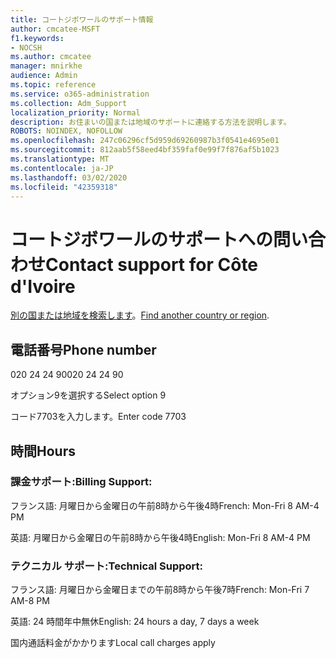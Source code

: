 ```yaml
---
title: コートジボワールのサポート情報
author: cmcatee-MSFT
f1.keywords:
- NOCSH
ms.author: cmcatee
manager: mnirkhe
audience: Admin
ms.topic: reference
ms.service: o365-administration
ms.collection: Adm_Support
localization_priority: Normal
description: お住まいの国または地域のサポートに連絡する方法を説明します。
ROBOTS: NOINDEX, NOFOLLOW
ms.openlocfilehash: 247c06296cf5d959d69260987b3f0541e4695e01
ms.sourcegitcommit: 812aab5f58eed4bf359faf0e99f7f876af5b1023
ms.translationtype: MT
ms.contentlocale: ja-JP
ms.lasthandoff: 03/02/2020
ms.locfileid: "42359318"
---
```

# <a name="contact-support-for-cte-divoire"></a><span data-ttu-id="aeac9-103">コートジボワールのサポートへの問い合わせ</span><span class="sxs-lookup"><span data-stu-id="aeac9-103">Contact support for Côte d'Ivoire</span></span>

<span data-ttu-id="aeac9-104">[別の国または地域を検索します](../contact-support-for-business-products.md)。</span><span class="sxs-lookup"><span data-stu-id="aeac9-104">[Find another country or region](../contact-support-for-business-products.md).</span></span>

## <a name="phone-number"></a><span data-ttu-id="aeac9-105">電話番号</span><span class="sxs-lookup"><span data-stu-id="aeac9-105">Phone number</span></span>
<span data-ttu-id="aeac9-106">020 24 24 90</span><span class="sxs-lookup"><span data-stu-id="aeac9-106">020 24 24 90</span></span>

<span data-ttu-id="aeac9-107">オプション9を選択する</span><span class="sxs-lookup"><span data-stu-id="aeac9-107">Select option 9</span></span>

<span data-ttu-id="aeac9-108">コード7703を入力します。</span><span class="sxs-lookup"><span data-stu-id="aeac9-108">Enter code 7703</span></span>

## <a name="hours"></a><span data-ttu-id="aeac9-109">時間</span><span class="sxs-lookup"><span data-stu-id="aeac9-109">Hours</span></span>
### <a name="billing-support"></a><span data-ttu-id="aeac9-110">課金サポート:</span><span class="sxs-lookup"><span data-stu-id="aeac9-110">Billing Support:</span></span>

<span data-ttu-id="aeac9-111">フランス語: 月曜日から金曜日の午前8時から午後4時</span><span class="sxs-lookup"><span data-stu-id="aeac9-111">French: Mon-Fri 8 AM-4 PM</span></span>

<span data-ttu-id="aeac9-112">英語: 月曜日から金曜日の午前8時から午後4時</span><span class="sxs-lookup"><span data-stu-id="aeac9-112">English: Mon-Fri 8 AM-4 PM</span></span>

### <a name="technical-support"></a><span data-ttu-id="aeac9-113">テクニカル サポート:</span><span class="sxs-lookup"><span data-stu-id="aeac9-113">Technical Support:</span></span>

<span data-ttu-id="aeac9-114">フランス語: 月曜日から金曜日までの午前8時から午後7時</span><span class="sxs-lookup"><span data-stu-id="aeac9-114">French: Mon-Fri 7 AM-8 PM</span></span>

<span data-ttu-id="aeac9-115">英語: 24 時間年中無休</span><span class="sxs-lookup"><span data-stu-id="aeac9-115">English: 24 hours a day, 7 days a week</span></span>

<span data-ttu-id="aeac9-116">国内通話料金がかかります</span><span class="sxs-lookup"><span data-stu-id="aeac9-116">Local call charges apply</span></span>

